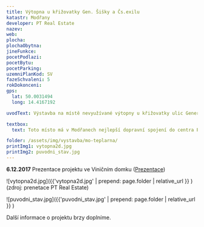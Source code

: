 ```yaml
---
title: Výtopna u křižovatky Gen. Šišky a Čs.exilu
katastr: Modřany
developer: PT Real Estate
nazev:
web:
plocha:
plochaObytna:
jineFunkce:
pocetPodlazi:
pocetBytu:
pocetParking:
uzemniPlanKod: SV
fazeSchvaleni: 5
rokDokonceni:
gps:
  lat: 50.0031494
  long: 14.4167192

uvodText: Výstavba na místě nevyužívané výtopny u křižovatky ulic Generála Šišky a Československého exilu

textbox:
  text: Toto místo má v Modřanech nejlepší dopravní spojení do centra Prahy. Jsou tu tramvaje i autobusy jezdící v krátkých intervalech. Na protější straně ulice vyrostl velký bytový komplex, proto bychom zde uvítali prostory pro práci, aby se naše městská část stále více neměnila v noclehárnu.

folder: /assets/img/vystavba/mo-teplarna/
printImg1: vytopna2d.jpg
printImg2: puvodni_stav.jpg
---
```


**6.12.2017** Prezentace projektu ve Viničním domku ([Prezentace](http://www.individualniplanovani.cz/wp-content/uploads/2017/09/prezentace-pt-real-estate-papirnikova-pavlikova.pdf))

![vytopna2d.jpg]({{'vytopna2d.jpg' | prepend: page.folder | relative_url }} )
(zdroj: prenetace PT Real Estate)

![puvodni_stav.jpg]({{'puvodni_stav.jpg' | prepend: page.folder | relative_url }} )

Další informace o projektu brzy doplníme.
